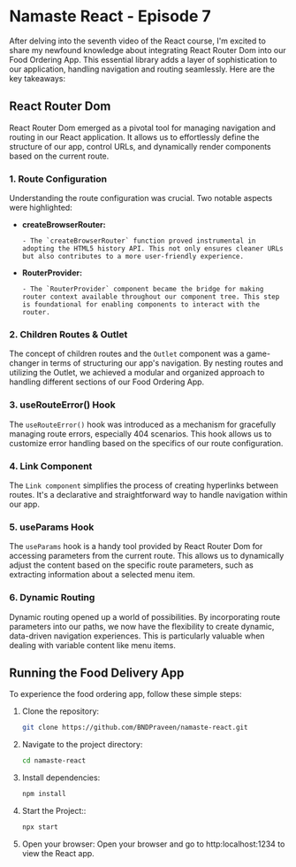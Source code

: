 # Namaste React - Episode 7

After delving into the seventh video of the React course, I'm excited to share my newfound knowledge about integrating React Router Dom into our Food Ordering App. This essential library adds a layer of sophistication to our application, handling navigation and routing seamlessly. Here are the key takeaways:

## React Router Dom

React Router Dom emerged as a pivotal tool for managing navigation and routing in our React application. It allows us to effortlessly define the structure of our app, control URLs, and dynamically render components based on the current route.

### 1. Route Configuration
Understanding the route configuration was crucial. Two notable aspects were highlighted:

- **createBrowserRouter:**
  
      - The `createBrowserRouter` function proved instrumental in adopting the HTML5 history API. This not only ensures cleaner URLs but also contributes to a more user-friendly experience.

- **RouterProvider:**
  
      - The `RouterProvider` component became the bridge for making router context available throughout our component tree. This step is foundational for enabling components to interact with the router.

### 2. Children Routes & Outlet
The concept of children routes and the `Outlet` component was a game-changer in terms of structuring our app's navigation. By nesting routes and utilizing the Outlet, we achieved a modular and organized approach to handling different sections of our Food Ordering App.

### 3. useRouteError() Hook
The `useRouteError()` hook was introduced as a mechanism for gracefully managing route errors, especially 404 scenarios. This hook allows us to customize error handling based on the specifics of our route configuration.

### 4. Link Component
The `Link component` simplifies the process of creating hyperlinks between routes. It's a declarative and straightforward way to handle navigation within our app.

### 5. useParams Hook

The `useParams` hook is a handy tool provided by React Router Dom for accessing parameters from the current route. This allows us to dynamically adjust the content based on the specific route parameters, such as extracting information about a selected menu item.

### 6. Dynamic Routing
Dynamic routing opened up a world of possibilities. By incorporating route parameters into our paths, we now have the flexibility to create dynamic, data-driven navigation experiences. This is particularly valuable when dealing with variable content like menu items.


## Running the Food Delivery App

To experience the food ordering app, follow these simple steps:

1. Clone the repository:

   ```bash
   git clone https://github.com/BNDPraveen/namaste-react.git

   ```

2. Navigate to the project directory:

   ```bash
   cd namaste-react

   ```

3. Install dependencies:

   ```bash
   npm install

   ```

4. Start the Project::

   ```bash
   npx start

   ```

5. Open your browser:
   Open your browser and go to http:localhost:1234 to view the React app.
